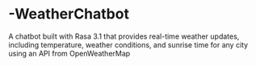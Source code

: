 # -WeatherChatbot
A chatbot built with Rasa 3.1 that provides real-time weather updates, including temperature, weather conditions, and sunrise time for any city using an API from OpenWeatherMap 
